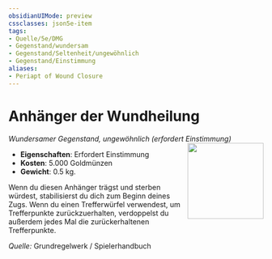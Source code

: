 ```yaml
---
obsidianUIMode: preview
cssclasses: json5e-item
tags:
- Quelle/5e/DMG
- Gegenstand/wundersam
- Gegenstand/Seltenheit/ungewöhnlich
- Gegenstand/Einstimmung
aliases:
- Periapt of Wound Closure
---
```

# Anhänger der Wundheilung
*Wundersamer Gegenstand, ungewöhnlich (erfordert Einstimmung)*  
<img src="Gegenstände/Anhänger-der-Wundheilung.webp" align="right" width="150">

- **Eigenschaften**: Erfordert Einstimmung
- **Kosten**: 5.000 Goldmünzen
- **Gewicht**: 0.5 kg.

Wenn du diesen Anhänger trägst und sterben würdest, stabilisierst du dich zum Beginn deines Zugs. Wenn du einen Trefferwürfel verwendest, um Trefferpunkte zurückzuerhalten, verdoppelst du außerdem jedes Mal die zurückerhaltenen Trefferpunkte.

*Quelle:* Grundregelwerk / Spielerhandbuch
